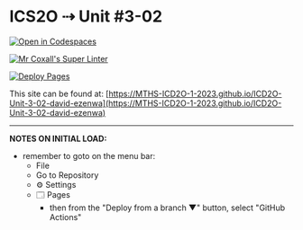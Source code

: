 # ICS2O ⇢ Unit #3-02

[![Open in Codespaces](https://classroom.github.com/assets/launch-codespace-7f7980b617ed060a017424585567c406b6ee15c891e84e1186181d67ecf80aa0.svg)](https://classroom.github.com/open-in-codespaces?assignment_repo_id=14584558)

[![Mr Coxall's Super Linter](https://github.com/MTHS-ICD2O-1-2023/ICD2O-Unit-3-02-david-ezenwa/workflows/Mr%20Coxall's%20Super%20Linter/badge.svg)](https://github.com/MTHS-ICD2O-1-2023/ICD2O-Unit-3-02-david-ezenwa/actions)

[![Deploy Pages](https://github.com/MTHS-ICD2O-1-2023/ICD2O-Unit-3-02-david-ezenwa/workflows/Deploy%20Pages/badge.svg)](https://github.com/MTHS-ICD2O-1-2023/ICD2O-Unit-3-02-david-ezenwa/actions)

This site can be found at: [https://MTHS-ICD2O-1-2023.github.io/ICD2O-Unit-3-02-david-ezenwa](https://MTHS-ICD2O-1-2023.github.io/ICD2O-Unit-3-02-david-ezenwa)

---

**NOTES ON INITIAL LOAD:**
- remember to goto on the menu bar:
  - File
  - Go to Repository
  - ⚙ Settings
  - 🗔 Pages
    - then from the "Deploy from a branch ▼" button, select "GitHub Actions"
